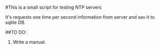#This is a small script for testing NTP servers

It's requests one time per second information from server and sav it to sqlite DB.

##TO DO:
1. Write a manual.
